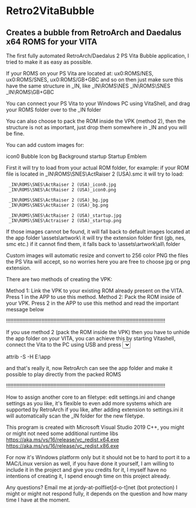 # Retro2VitaBubble
Creates a bubble from RetroArch and Daedalus x64 ROMS for your VITA
---
The first fully automated RetroArch/Daedalus 2 PS Vita Bubble application, I tried to make it as easy as possible.

If your ROMS on your PS Vita are located at: ux0:ROMS/NES, ux0:ROMS/SNES, ux0:ROMS/GB+GBC and so on then just make sure
this have the same structure in _IN,  like  \_IN\ROMS\NES \_IN\ROMS\SNES \_IN\ROMS\GB+GBC

You can connect your PS Vita to your Windows PC using VitaShell, and drag your ROMS folder over to the _IN folder

You can also choose to pack the ROM inside the VPK (method 2), then the structure is not as important, just drop them
somewhere in _IN and you will be fine.

You can add custom images for:

icon0		Bubble Icon
bg		Background
startup		Startup Emblem

First it will try to load from your actual ROM folder, for example: if your ROM file is located in 
_IN\ROMS\SNES\ActRaiser 2 (USA).smc it will try to load:

     _IN\ROMS\SNES\ActRaiser 2 (USA)_icon0.jpg
     _IN\ROMS\SNES\ActRaiser 2 (USA)_icon0.png

     _IN\ROMS\SNES\ActRaiser 2 (USA)_bg.jpg
     _IN\ROMS\SNES\ActRaiser 2 (USA)_bg.png

     _IN\ROMS\SNES\ActRaiser 2 (USA)_startup.jpg
     _IN\ROMS\SNES\Actraiser 2 (USA)_startup.png

If those images cannot be found, it will fall back to default images located at the app folder \assets\artwork\ it will
try the extension folder first (gb, nes, smc etc.) if it cannot find them, it falls back to \assets\artwork\all\ folder

Custom images will automatic resize and convert to 256 color PNG the files the PS Vita will accept, so no worries here
you are free to choose jpg or png extension.

There are two methods of creating the VPK:

Method 1: Link the VPK to your existing ROM already present on the VITA. Press 1 in the APP to use this method.
Method 2: Pack the ROM inside of your VPK. Press 2 in the APP to use this method and read the important message below

!!!!!!!!!!!!!!!!!!!!!!!!!!!!!!!!!!!!!!!!!!!!!!!!!!!!!!<IMPORTANT>!!!!!!!!!!!!!!!!!!!!!!!!!!!!!!!!!!!!!!!!!!!!!!!!!!!!!!

If you use method 2 (pack the ROM inside the VPK) then you have to unhide the app folder on your VITA, you can achieve
this by starting Vitashell, connect the Vita to the PC using USB and press <select> on the VITA, now press WIN+R at the
same time on your keyboard and type cmd, if the SD2Vita connected to E: for example, you type in the black window

attrib -S -H E:\app

and that's really it, now RetroArch can see the app folder and make it possible to play directly from the packed ROMS

!!!!!!!!!!!!!!!!!!!!!!!!!!!!!!!!!!!!!!!!!!!!!!!!!!!!!!<IMPORTANT>!!!!!!!!!!!!!!!!!!!!!!!!!!!!!!!!!!!!!!!!!!!!!!!!!!!!!!

How to assign another core to an filetype: edit settings.ini and change settings as you like, it's flexible to even add
more systems which are supported by RetroArch if you like, after adding extension to settings.ini it will automatically
scan the _IN folder for the new filetype.

This program is created with Microsoft Visual Studio 2019 C++, you might or might not need some additional runtime libs
https://aka.ms/vs/16/release/vc_redist.x64.exe https://aka.ms/vs/16/release/vc_redist.x86.exe

For now it's Windows platform only but it should not be to hard to port it to a MAC/Linux version as well, if you have
done it yourself, I am willing to include it in the project and give you credits for it, I myself have no intentions of
creating it, I spend enough time on this project already.

Any questions? Email me at jordy-at-polfliet[d-o-t]net (bot protection) I might or might not respond fully, it depends
on the question and how many time I have at the moment.
